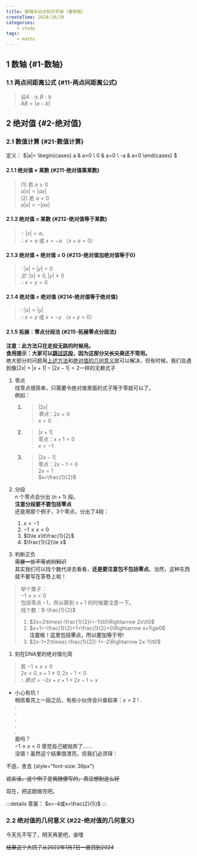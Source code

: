 ```yaml
---
title: 数轴与动点知识手册（重制版）
createTime: 2024/10/20
categories:
    - study
tags:
    - maths
---
```


## 1 数轴 {#1-数轴}
### 1.1 两点间距离公式 {#11-两点间距离公式}

> 设$A:a, B:b$  
> $AB=|a-b|$  

## 2 绝对值 {#2-绝对值}
### 2.1 数值计算 {#21-数值计算}
定义：
$|a|=
\begin{cases}
a & a>0 \\
0 & a=0 \\
-a & a<0
\end{cases}
$

#### 2.1.1 绝对值 × 某数 {#211-绝对值乘某数}

> (1) 若 $a\ge0$  
> $a|x| = |ax|$  
> (2) 若 $a\lt0$  
> $a|x| = -|ax|$  

#### 2.1.2 绝对值 = 某数 {#212-绝对值等于某数}

> $\because$ $|x|=a$，   
> $\therefore x=a$ 或 $x=-a$ （$x+a=0$）  

#### 2.1.3 绝对值 + 绝对值 = 0 {#213-绝对值加绝对值等于0}
> $\because |x| + |y|=0$  
> $又\because |x|\ge0, |y|\ge0$  
> $\therefore x=y=0$ 

#### 2.1.4 绝对值 = 绝对值 {#214-绝对值等于绝对值}
> $\because |x|=|y|$  
> $\therefore x=y$ 或 $x=-y$ （$x+y=0$）  

#### 2.1.5 拓展：零点分段法 {#215-拓展零点分段法}
**注意：此方法只在走投无路的时候用。**  
**食用提示：大家可以[跳过这段](#22-绝对值的几何意义)，因为这部分~~又长又臭~~还不常用。**  
绝大部分的问题用[上述方法](#21-数值计算)和[绝对值的几何意义](#22-绝对值的几何意义)就可以解决，但有时候，我们会遇到像$|2x|+|x+1|-|2x-1|=2$一样的无赖式子  
1. 零点  
    找零点很简单，只需要令绝对值里面的式子等于零就可以了。  
    例如：  
    1. > $|2x|$  
        $零点：2x=0$  
        $x=0$
    2. > $|x+1|$  
        零点：$x+1=0$  
        $x=-1$  
    3. > $|2x-1|$  
        零点：$2x-1=0$  
        $2x=1$  
        $x=\frac{1}{2}$  

2. 分段  
    $n$ 个零点会分出 $(n+1)$ 段。  
    **注意分段要不要包括零点**  
    还是用那个例子，3个零点，分出了4段：  
    1. $x\lt-1$
    2. $-1\le x\lt0$
    3. $0\le x\lt\frac{1}{2}$
    4. $\frac{1}{2}\le x$
3. 判断正负  
    ~~需要一些不等式的知识~~  
    其实我们可以找个数代进去看看，**还是要注意包不包括零点**。当然，这种东西就不要写在答卷上啦！  
> 举个栗子：  
> $-1\le x<0$  
> 包括零点 $-1$，所以算到 $x+1$ 的时候要注意一下。  
> 找个数：$-\frac{1}{2}$  
> 1. $2x=2\times(-\frac{1}{2})=-1\lt0\Rightarrow 2x\lt0$
> 2. $x+1=-\frac{1}{2}+1=\frac{1}{2}>0\Rightarrow x+1\ge0$  
   **注意啦！这里包括零点，所以要加等于号!**
> 3. $2x-1=2\times(-\frac{1}{2})-1=-2\Rightarrow 2x-1\lt0$

1. 刻在DNA里的绝对值化简  

> 若 $-1\le x<0$  
> $2x<0, x+1\ge0, 2x-1<0$  
> $\therefore 原式=-2x+x+1+2x-1=x$  

- 小心有坑！  
  相信看完上一段之后，有些小伙伴会兴奋起来：$x=2$ ! 
.  
.  
.  
.  
.  
.  
是吗？  
$-1\le x<0$ 感觉自己被抛弃了……  
没错！虽然这个结果很漂亮，但我们必须得：  

不适，舍去 {style="font-size: 36px"}

~~说实话，这个例子是我随便写的，真没想到这么好~~

现在，把这题做完吧。 

:::details 答案：
$x=-4或x=\frac{2}{5}$
:::

### 2.2 绝对值的几何意义 {#22-绝对值的几何意义}
今天先不写了，明天再更吧，诶嘿  

~~结果这个大鸽子从2022年1月7日一直鸽到2024~~

